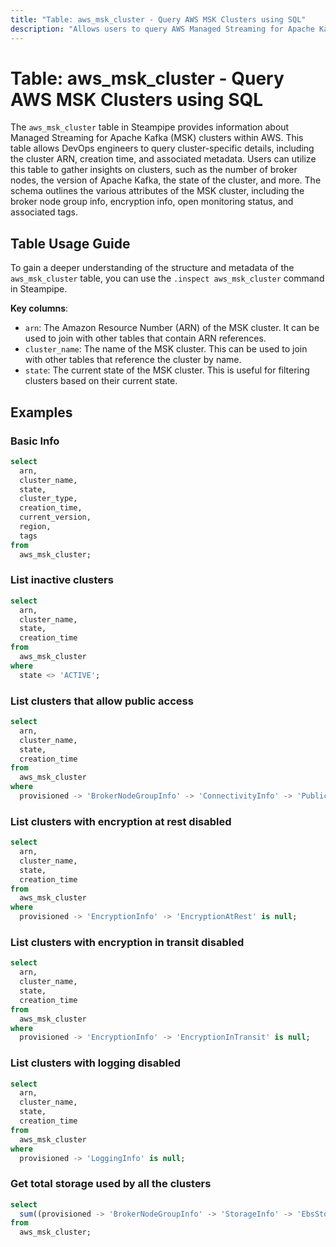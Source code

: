 ```yaml
---
title: "Table: aws_msk_cluster - Query AWS MSK Clusters using SQL"
description: "Allows users to query AWS Managed Streaming for Apache Kafka (MSK) clusters."
---
```


# Table: aws_msk_cluster - Query AWS MSK Clusters using SQL

The `aws_msk_cluster` table in Steampipe provides information about Managed Streaming for Apache Kafka (MSK) clusters within AWS. This table allows DevOps engineers to query cluster-specific details, including the cluster ARN, creation time, and associated metadata. Users can utilize this table to gather insights on clusters, such as the number of broker nodes, the version of Apache Kafka, the state of the cluster, and more. The schema outlines the various attributes of the MSK cluster, including the broker node group info, encryption info, open monitoring status, and associated tags.

## Table Usage Guide

To gain a deeper understanding of the structure and metadata of the `aws_msk_cluster` table, you can use the `.inspect aws_msk_cluster` command in Steampipe.

**Key columns**:

- `arn`: The Amazon Resource Number (ARN) of the MSK cluster. It can be used to join with other tables that contain ARN references.
- `cluster_name`: The name of the MSK cluster. This can be used to join with other tables that reference the cluster by name.
- `state`: The current state of the MSK cluster. This is useful for filtering clusters based on their current state.

## Examples

### Basic Info

```sql
select
  arn,
  cluster_name,
  state,
  cluster_type,
  creation_time,
  current_version,
  region,
  tags
from
  aws_msk_cluster;
```

### List inactive clusters

```sql
select
  arn,
  cluster_name,
  state,
  creation_time
from
  aws_msk_cluster
where
  state <> 'ACTIVE';
```

### List clusters that allow public access

```sql
select
  arn,
  cluster_name,
  state,
  creation_time
from
  aws_msk_cluster
where
  provisioned -> 'BrokerNodeGroupInfo' -> 'ConnectivityInfo' -> 'PublicAccess' ->> 'Type' <> 'DISABLED';
```

### List clusters with encryption at rest disabled

```sql
select
  arn,
  cluster_name,
  state,
  creation_time
from
  aws_msk_cluster
where
  provisioned -> 'EncryptionInfo' -> 'EncryptionAtRest' is null;
```

### List clusters with encryption in transit disabled

```sql
select
  arn,
  cluster_name,
  state,
  creation_time
from
  aws_msk_cluster
where
  provisioned -> 'EncryptionInfo' -> 'EncryptionInTransit' is null;
```

### List clusters with logging disabled

```sql
select
  arn,
  cluster_name,
  state,
  creation_time
from
  aws_msk_cluster
where
  provisioned -> 'LoggingInfo' is null;
```

### Get total storage used by all the clusters

```sql
select
  sum((provisioned -> 'BrokerNodeGroupInfo' -> 'StorageInfo' -> 'EbsStorageInfo' ->> 'VolumeSize')::int) as total_storage
from
  aws_msk_cluster;
```
